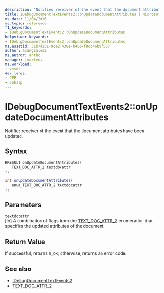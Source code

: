 ```yaml
---
description: "Notifies receiver of the event that the document attributes have been updated."
title: IDebugDocumentTextEvents2::onUpdateDocumentAttributes | Microsoft Docs
ms.date: 11/04/2016
ms.topic: reference
f1_keywords:
- IDebugDocumentTextEvents2::OnUpdateDocumentAttributes
helpviewer_keywords:
- IDebugDocumentTextEvents2::onUpdateDocumentAttributes
ms.assetid: 31b7d151-9ce2-438e-b405-f8cc46b9f537
author: acangialosi
ms.author: anthc
manager: jmartens
ms.workload:
- vssdk
dev_langs:
- CPP
- CSharp
---
```

# IDebugDocumentTextEvents2::onUpdateDocumentAttributes
Notifies receiver of the event that the document attributes have been updated.

## Syntax

```cpp
HRESULT onUpdateDocumentAttributes( 
   TEXT_DOC_ATTR_2 textdocattr
);
```

```csharp
int onUpdateDocumentAttributes( 
   enum_TEXT_DOC_ATTR_2 textdocattr
);
```

## Parameters
`textdocattr`\
[in] A combination of flags from the [TEXT_DOC_ATTR_2](../../../extensibility/debugger/reference/text-doc-attr-2.md) enumeration that specifies the updated attributes of the document.

## Return Value
 If successful, returns `S_OK`; otherwise, returns an error code.

## See also
- [IDebugDocumentTextEvents2](../../../extensibility/debugger/reference/idebugdocumenttextevents2.md)
- [TEXT_DOC_ATTR_2](../../../extensibility/debugger/reference/text-doc-attr-2.md)
